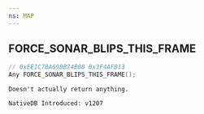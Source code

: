 ```yaml
---
ns: MAP
---
```

## FORCE_SONAR_BLIPS_THIS_FRAME

```c
// 0xEE1C7BA69BB74B08 0x3F4AFB13
Any FORCE_SONAR_BLIPS_THIS_FRAME();
```

```
Doesn't actually return anything.

NativeDB Introduced: v1207
```


